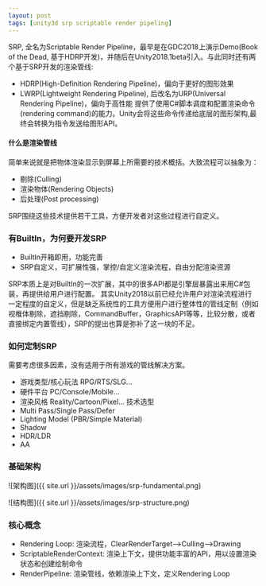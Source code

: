 ```yaml
---
layout: post
tags: [unity3d srp scriptable render pipeling]
---
```

SRP, 全名为Scriptable Render Pipeline，最早是在GDC2018上演示Demo(Book of the Dead, 基于HDRP开发)，并随后在Unity2018.1beta引入。与此同时还有两个基于SRP开发的渲染管线:
* HDRP(High-Definition Rendering Pipeline)，偏向于更好的图形效果
* LWRP(Lightweight Rendering Pipeline), 后改名为URP(Universal Rendering Pipeline)，偏向于高性能
提供了使用C#脚本调度和配置渲染命令(rendering command)的能力。Unity会将这些命令传递给底层的图形架构,最终会转换为指令发送给图形API。

#### 什么是渲染管线

简单来说就是把物体渲染显示到屏幕上所需要的技术概括。大致流程可以抽象为：
* 剔除(Culling)
* 渲染物体(Rendering Objects)
* 后处理(Post processing)

SRP围绕这些技术提供若干工具，方便开发者对这些过程进行自定义。

### 有BuiltIn，为何要开发SRP

* BuiltIn开箱即用，功能完善
* SRP自定义，可扩展性强，掌控/自定义渲染流程，自由分配渲染资源

SRP本质上是对BuiltIn的一次扩展，其中的很多API都是引擎层暴露出来用C#包装，再提供给用户进行配置。
其实Unity2018以前已经允许用户对渲染流程进行一定程度的自定义，但是缺乏系统性的工具方便用户进行整体性的管线定制（例如视椎体剔除，遮挡剔除，CommandBuffer，GraphicsAPI等等，比较分散，或者直接绑定内置管线），SRP的提出也算是弥补了这一块的不足。

### 如何定制SRP

需要考虑很多因素，没有适用于所有游戏的管线解决方案。
* 游戏类型/核心玩法 RPG/RTS/SLG...
* 硬件平台 PC/Console/Mobile...
* 渲染风格 Reality/Cartoon/Pixel...
技术选型
* Multi Pass/Single Pass/Defer
* Lighting Model (PBR/Simple Material)
* Shadow
* HDR/LDR
* AA

### 基础架构

![架构图]({{ site.url }}/assets/images/srp-fundamental.png)

![结构图]({{ site.url }}/assets/images/srp-structure.png)

### 核心概念

* Rendering Loop: 渲染流程，ClearRenderTarget-->Culling-->Drawing
* ScriptableRenderContext: 渲染上下文，提供功能丰富的API，用以设置渲染状态和创建绘制命令
* RenderPipeline: 渲染管线，依赖渲染上下文，定义Rendering Loop


